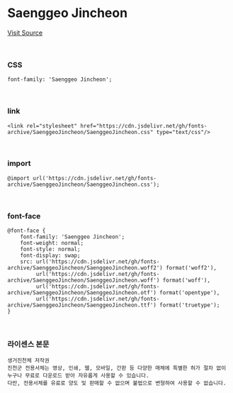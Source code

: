 # Saenggeo Jincheon

[Visit Source](https://www.jincheon.go.kr/home/sub.do?menukey=3837)

&nbsp;

### CSS

```
font-family: 'Saenggeo Jincheon';
```

&nbsp;

### link

```
<link rel="stylesheet" href="https://cdn.jsdelivr.net/gh/fonts-archive/SaenggeoJincheon/SaenggeoJincheon.css" type="text/css"/>
```

&nbsp;

### import

```
@import url('https://cdn.jsdelivr.net/gh/fonts-archive/SaenggeoJincheon/SaenggeoJincheon.css');
```

&nbsp;

### font-face

```
@font-face {
    font-family: 'Saenggeo Jincheon';
    font-weight: normal;
    font-style: normal;
    font-display: swap;
    src: url('https://cdn.jsdelivr.net/gh/fonts-archive/SaenggeoJincheon/SaenggeoJincheon.woff2') format('woff2'),
         url('https://cdn.jsdelivr.net/gh/fonts-archive/SaenggeoJincheon/SaenggeoJincheon.woff') format('woff'),
         url('https://cdn.jsdelivr.net/gh/fonts-archive/SaenggeoJincheon/SaenggeoJincheon.otf') format('opentype'),
         url('https://cdn.jsdelivr.net/gh/fonts-archive/SaenggeoJincheon/SaenggeoJincheon.ttf') format('truetype');
}
```

&nbsp;

### 라이센스 본문

```
생거진천체 저작권 
진천군 전용서체는 영상, 인쇄, 웹, 모바일, 간판 등 다양한 매체에 특별한 허가 절차 없이 누구나 무료로 다운로드 받아 자유롭게 사용할 수 있습니다. 
다만, 전용서체를 유료로 양도 및 판매할 수 없으며 불법으로 변형하여 사용할 수 없습니다.
```
